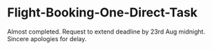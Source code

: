 # Flight-Booking-One-Direct-Task

Almost completed.
Request to extend deadline by 23rd Aug midnight. 
Sincere apologies for delay.
